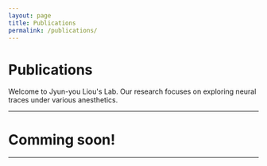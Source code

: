 ```yaml
---
layout: page
title: Publications
permalink: /publications/
---
```


# Publications 
Welcome to Jyun-you Liou's Lab. Our research focuses on exploring neural traces under various anesthetics.

---

# Comming soon! 



---
